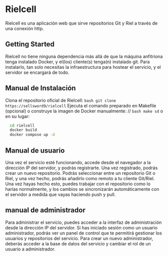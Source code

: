 # Rielcell 
Rielcell es una aplicación web que sirve repositorios Git y Riel a través de una conexión http. 
## Getting Started
Rielcell no tiene ninguna dependencia más allá de que la máquina anfitriona tenga instalado Docker, y el(los) cliente(s) tenga(n) instalado git. Para instalarlo, tan solo necesitas la infraestructura para hostear el servicio, y el servidor se encargará de todo. 
## Manual de Instalación
Clona el repositorio oficial de Rielcell:
```bash git clone https://sellsword9/rielcell```
Ejecuta el comando preparado en Makefile (opcional) o construye la imagen de Docker manualmente: //
```bash make sd```
o en su lugar:
```bash
  cd rielcell 
  docker build
  docker compose up -d
```
## Manual de usuario
Una vez el servicio esté funcionando, accede desde el navegador a la dirección IP del servidor, y podrás registrarte.
Una vez registrado, podrás crear un nuevo repositorio. Podrás seleccionar entre un repositorio Git o Riel, y una vez hecho,
podrás añadirlo como remoto a tu cliente Git/Riel.
Una vez hayas hecho esto, puedes trabajar con el repositorio como lo harías normalmente, y los cambios se sincronizarán automáticamente con el servidor a medida que vayas haciendo push y pull.
## manual de administrador
Para administrar el servicio, puedes acceder a la interfaz de administración desde la dirección IP del servidor. 
Si has iniciado sesión como un usuario administrador, podrás ver un panel de control que te permitirá gestionar los usuarios y repositorios del servicio. Para crear un nuevo administrador, deberás acceder a la base de datos del servicio y cambiar el rol de un usuario a administrador.
